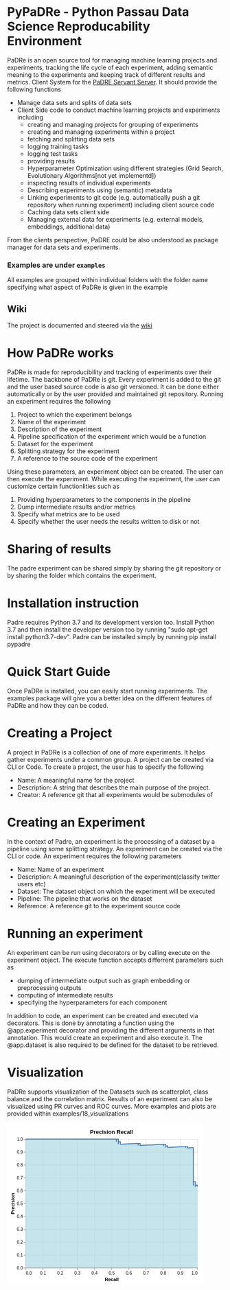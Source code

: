 # PyPaDRe - Python Passau Data Science Reproducability Environment
PaDRe is an open source tool for managing machine learning projects and experiments, tracking the life cycle of each experiment, adding semantic 
meaning to the experiments and keeping track of different results and metrics.
Client System for the [PaDRE Servant Server](https://gitlab.dimis.fim.uni-passau.de/RP-17-PaDReP/PaDRE-Servant/wikis/home). It should provide the following functions

- Manage data sets and splits of data sets
- Client Side code to conduct machine learning projects and experiments including
  - creating and managing projects for grouping of experiments
  - creating and managing experiments within a project
  - fetching and splitting data sets
  - logging training tasks
  - logging test tasks
  - providing results
  - Hyperparameter Optimization using different strategies (Grid Search, Evolutionary Algorithms[not yet implementd])
  - inspecting results of individual experiments 
  - Describing experiments using (semantic) metadata
  - Linking experiments to git code (e.g. automatically push a git repository when running experiment) including client source code
  - Caching data sets client side
  - Managing external data for experiments (e.g. external models, embeddings, additional data)

From the clients perspective, PaDRE could be also understood as package manager for data sets and experiments.

### Examples are under `examples`
All examples are grouped within individual folders with the folder name specifying what 
aspect of PaDRe is given in the example

## Wiki 

The project is documented and steered via the [wiki](https://gitlab.dimis.fim.uni-passau.de/RP-17-PaDReP/PyPaDRe/wikis/home)

# How PaDRe works
PaDRe is made for reproducibility and tracking of experiments over their lifetime. The backbone of PaDRe is git. Every experiment is added to the git and the user based source code is also git versioned.
It can be done either automatically or by the user provided and maintained git repository. Running an experiment requires the following
1. Project to which the experiment belongs
2. Name of the experiment
3. Description of the experiment
4. Pipeline specification of the experiment which would be a function
5. Dataset for the experiment
6. Splitting strategy for the experiment
7. A reference to the source code of the experiment

Using these parameters, an experiment object can be created. The user can then execute the experiment. While executing the experiment, the user can customize certain functionlities such as
1. Providing hyperparameters to the components in the pipeline
2. Dump intermediate results and/or metrics 
3. Specify what metrics are to be used
4. Specify whether the user needs the results written to disk or not

# Sharing of results
The padre experiment can be shared simply by sharing the git repository or by sharing the folder which contains the experiment.

# Installation instruction
Padre requires Python 3.7 and its development version too.
Install Python 3.7 and then install the developer version too by running "sudo apt-get install python3.7-dev".
Padre can be installed simply by running pip install pypadre

# Quick Start Guide
Once PaDRe is installed, you can easily start running experiments. The examples package will give you a better idea on
the different features of PaDRe and how they can be coded. 

# Creating a Project
A project in PaDRe is a collection of one of more experiments. It helps gather experiments under a
common group. A project can be created via CLI or Code. To create a project, the user has to specify the following
- Name: A meaningful name for the project
- Description: A string that describes the main purpose of the project.
- Creator: A reference git that all experiments would be submodules of

# Creating an Experiment
In the context of Padre, an experiment is the processing of a dataset by a pipeline using some splitting strategy.
An experiment can be created via the CLI or code. An experiment requires the following parameters
- Name: Name of an experiment
- Description: A meaningful description of the experiment(classify twitter users etc)
- Dataset: The dataset object on which the experiment will be executed
- Pipeline: The pipeline that works on the dataset
- Reference: A reference git to the experiment source code

# Running an experiment
An experiment can be run using decorators or by calling execute on the experiment object.
The execute function accepts differrent parameters such as 
- dumping of intermediate output such as graph embedding or preprocessing outputs
- computing of intermediate results
- specifying the hyperparameters for each component

In addition to code, an experiment can be created and executed via decorators. This is done by 
annotating a function using the @app.experiment decorator and providing the different arguments in that annotation.
This would create an experiment and also execute it. The @app.dataset is also required to be defined for the dataset to
be retrieved.

# Visualization 
PaDRe supports visualization of the Datasets such as scatterplot, class balance and the correlation matrix.
Results of an experiment can also be visualized using PR curves and ROC curves. More examples and plots are provided 
within examples/18_visualizations

![](./examples/18_visualizations/screenshots/precision_recall.png)
